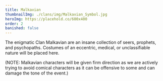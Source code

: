 ```yaml
---
title: Malkavian
thumbnailImg: ./clans/img/Malkavian_Symbol.jpg
heroImg: https://placehold.co/600x400
order: 2
banished: false
---
```


The enigmatic Clan Malkavian are an insane collection of seers, prophets, and psychopaths. Costumes of an eccentric, medical, or unclassifiable nature will be placed here.

(NOTE: Malkavian characters will be given firm direction as we are actively trying to avoid comical characters as it can be offensive to some and can damage the tone of the event.)